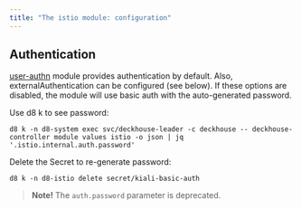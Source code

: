 ```yaml
---
title: "The istio module: configuration"
---
```


<!-- SCHEMA -->

## Authentication

[user-authn](../user-authn/) module provides authentication by default. Also, externalAuthentication can be configured (see below).
If these options are disabled, the module will use basic auth with the auto-generated password.

Use d8 k to see password:

```shell
d8 k -n d8-system exec svc/deckhouse-leader -c deckhouse -- deckhouse-controller module values istio -o json | jq '.istio.internal.auth.password'
```

Delete the Secret to re-generate password:

```shell
d8 k -n d8-istio delete secret/kiali-basic-auth
```

> **Note!** The `auth.password` parameter is deprecated.
